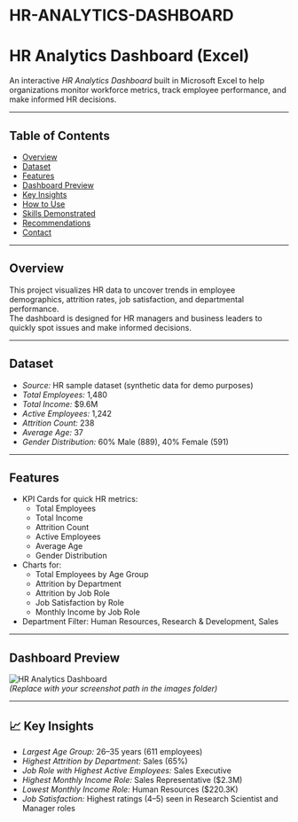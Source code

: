 # HR-ANALYTICS-DASHBOARD
#
# HR Analytics Dashboard (Excel)

An interactive *HR Analytics Dashboard* built in Microsoft Excel to help organizations monitor workforce metrics, track employee performance, and make informed HR decisions.

---

## Table of Contents
- [Overview](#overview)
- [Dataset](#dataset)
- [Features](#features)
- [Dashboard Preview](#dashboard-preview)
- [Key Insights](#key-insights)
- [How to Use](#how-to-use)
- [Skills Demonstrated](#skills-demonstrated)
- [Recommendations](#recommendations)
- [Contact](#contact)

---

##  Overview
This project visualizes HR data to uncover trends in employee demographics, attrition rates, job satisfaction, and departmental performance.  
The dashboard is designed for HR managers and business leaders to quickly spot issues and make informed decisions.

---

## Dataset
- *Source:* HR sample dataset (synthetic data for demo purposes)
- *Total Employees:* 1,480
- *Total Income:* $9.6M
- *Active Employees:* 1,242
- *Attrition Count:* 238
- *Average Age:* 37
- *Gender Distribution:* 60% Male (889), 40% Female (591)

---

##  Features
- KPI Cards for quick HR metrics:
  - Total Employees
  - Total Income
  - Attrition Count
  - Active Employees
  - Average Age
  - Gender Distribution
- Charts for:
  - Total Employees by Age Group
  - Attrition by Department
  - Attrition by Job Role
  - Job Satisfaction by Role
  - Monthly Income by Job Role
- Department Filter: Human Resources, Research & Development, Sales

---

##  Dashboard Preview
![HR Analytics Dashboard](<img width="926" height="434" alt="z" src="https://github.com/user-attachments/assets/b4f8c3f9-3917-4b09-b633-3517be588d2f" />)  
*(Replace with your screenshot path in the images folder)*

---

## 📈 Key Insights
- *Largest Age Group:* 26–35 years (611 employees)
- *Highest Attrition by Department:* Sales (65%)
- *Job Role with Highest Active Employees:* Sales Executive
- *Highest Monthly Income Role:* Sales Representative ($2.3M)
- *Lowest Monthly Income Role:* Human Resources ($220.3K)
- *Job Satisfaction:* Highest ratings (4–5) seen in Research Scientist and Manager roles

